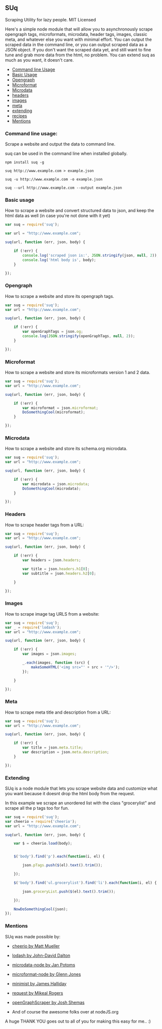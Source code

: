 ## SUq

Scraping Utility for lazy people.
MIT Licensed

Here's a simple node module that will allow you to asynchronously scrape opengraph tags, microformats, microdata, header tags, images, classic meta, and whatever else you want with minimal effort.
You can output the scraped data in the command line, or you can output scraped data as a JSON object.
If you don't want the scraped data yet, and still want to fine tune and grab more data from the html, no problem.  You can extend suq as much as you want, it doesn't care.

* [Command line Usage](#command-line-usage)
* [Basic Usage](#basic-usage)
* [Opengraph](#opengraph)
* [Microformat](#microformat)
* [Microdata](#microdata)
* [headers](#headers)
* [images](#images)
* [meta](#meta)
* [extending](#extending)
* [recipes](./recipes)
* [Mentions](#mentions)

### Command line usage:

Scrape a website and output the data to command line.

suq can be used in the command line when installed globally.

```
npm install suq -g

suq http://www.example.com > example.json

suq -u http://www.example.com -o example.json

suq --url http://www.example.com --output example.json

```



### Basic usage

How to scrape a website and convert structured data to json, and keep the html data as well (in case you're not done with it yet)


```javascript
var suq = require('suq');

var url = "http://www.example.com";

suq(url, function (err, json, body) {

    if (!err) {
        console.log('scraped json is:', JSON.stringify(json, null, 2));
        console.log('html body is', body);
    }

});

```


### Opengraph

How to scrape a website and store its opengraph tags.


```javascript
var suq = require('suq');
var url = "http://www.example.com";

suq(url, function (err, json, body) {

    if (!err) {
        var openGraphTags = json.og;
        console.log(JSON.stringify(openGraphTags, null, 2));
    }

});

```

### Microformat

How to scrape a website and store its microformats version 1 and 2 data.


```javascript
var suq = require('suq');
var url = "http://www.example.com";

suq(url, function (err, json, body) {

    if (!err) {
        var microformat = json.microformat;
        DoSomethingCool(microformat);
    }

});

```

### Microdata

How to scrape a website and store its schema.org microdata.


```javascript
var suq = require('suq');
var url = "http://www.example.com";

suq(url, function (err, json, body) {

    if (!err) {
        var microdata = json.microdata;
        DoSomethingCool(microdata);
    }

});

```

### Headers

How to scrape header tags from a URL:


```javascript
var suq = require('suq');
var url = "http://www.example.com";

suq(url, function (err, json, body) {

    if (!err) {
        var headers = json.headers;

        var title = json.headers.h1[0];
        var subtitle = json.headers.h2[0];

    }

});

```

### Images

How to scrape image tag URLS from a website:

```javascript
var suq = require('suq');
var _ = require('lodash');
var url = "http://www.example.com";

suq(url, function (err, json, body) {

    if (!err) {
        var images = json.images;

        _.each(images, function (src) {
            makeSomeHTML('<img src="' + src + '"/>');
        });

    }

});

```

### Meta

How to scrape meta title and description from a URL:


```javascript
var suq = require('suq');
var url = "http://www.example.com";

suq(url, function (err, json, body) {

    if (!err) {
        var title = json.meta.title;
        var description = json.meta.description;
    }

});
```

### Extending

SUq is a node module that lets you scrape website data and customize what you want because it doesnt drop the html body from the request.

In this example we scrape an unordered list with the class "grocerylist" and scrape all the p tags too for fun.

```javascript
var suq = require('suq');
var cheerio = require('cheerio');
var url = "http://www.example.com";

suq(url, function (err, json, body) {

    var $ = cheerio.load(body);


    $('body').find('p').each(function(i, el) {

        json.pTags.push($(el).text().trim());

    });

    $('body').find('ul.grocerylist').find('li').each(function(i, el) {

        json.groceryList.push($(el).text().trim());

    });

    NowDoSomethingCool(json);
});
```

### Mentions

SUq was made possible by:

* [cheerio by Matt Mueller](https://github.com/cheeriojs/cheerio.git)

* [lodash by John-David Dalton](https://lodash.com/)

* [microdata-node by Jan Potoms](https://github.com/Janpot/microdata-node)

* [microformat-node by Glenn Jones](https://github.com/glennjones/microformat-node#readme)

* [minimist by James Halliday](https://github.com/substack/minimist)

* [request by Mikeal Rogers](https://github.com/request/request#readme)

* [openGraphScraper by Josh Shemas](http://github.com/jshemas/openGraphScraper)

* And of course the awesome folks over at nodeJS.org


A huge THANK YOU goes out to all of you for making this easy for me..  :)
